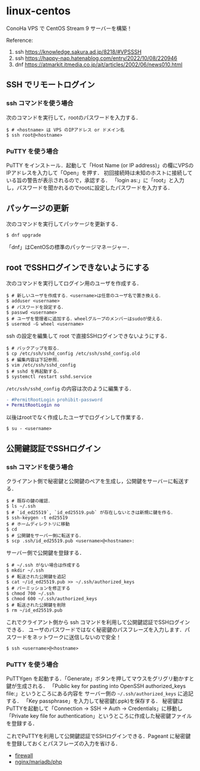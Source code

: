 # linux-centos

  ConoHa VPS で CentOS Stream 9 サーバーを構築！

Reference:
1. ssh  https://knowledge.sakura.ad.jp/8218/#VPSSSH
2. ssh  https://happy-nap.hatenablog.com/entry/2022/10/08/220946
3. dnf  https://atmarkit.itmedia.co.jp/ait/articles/2002/06/news010.html 

## SSH でリモートログイン

### ssh コマンドを使う場合

  次のコマンドを実行して，rootのパスワードを入力する．
```
$ # <hostname> は VPS のIPアドレス or ドメイン名
$ ssh root@<hostname>
```

### PuTTY を使う場合

  PuTTY をインストール．起動して「Host Name (or IP address)」の欄にVPSのIPアドレスを入力して「Open」を押す．
  初回接続時は未知のホストに接続している旨の警告が表示されるので，承認する．
  「login as:」に「root」と入力し，パスワードを聞かれるのでrootに設定したパスワードを入力する．

## パッケージの更新

  次のコマンドを実行してパッケージを更新する．
```
$ dnf upgrade
```

  「dnf」はCentOSの標準のパッケージマネージャー．

## root でSSHログインできないようにする

  次のコマンドを実行してログイン用のユーザを作成する．
```
$ # 新しいユーザを作成する．<username>は任意のユーザ名で置き換える．
$ adduser <username>
$ # パスワードを設定する．
$ passwd <username>
$ # ユーザを管理者に追加する．wheelグループのメンバーはsudoが使える．
$ usermod -G wheel <username>
```

  ssh の設定を編集して root で直接SSHログインできないようにする．
```
$ # バックアップを取る．
$ cp /etc/ssh/sshd_config /etc/ssh/sshd_config.old
$ # 編集内容は下記参照．
$ vim /etc/ssh/sshd_config
$ # sshd を再起動する．
$ systemctl restart sshd.service
```

  `/etc/ssh/sshd_config` の内容は次のように編集する．
```diff
- #PermitRootLogin prohibit-password
+ PermitRootLogin no
```

  以後はrootでなく作成したユーザでログインして作業する．
```
$ su - <username>
```

## 公開鍵認証でSSHログイン

### ssh コマンドを使う場合

  クライアント側で秘密鍵と公開鍵のペアを生成し，公開鍵をサーバーに転送する．
```
$ # 既存の鍵の確認．
$ ls ~/.ssh
$ # `id_ed25519`, `id_ed25519.pub` が存在しないときは新規に鍵を作る．
$ ssh-keygen -t ed25519
$ # ホームディレクトリに移動
$ cd
$ # 公開鍵をサーバー側に転送する．
$ scp .ssh/id_ed25519.pub <username>@<hostname>:
```

  サーバー側で公開鍵を登録する．
```
$ # ~/.ssh がない場合は作成する
$ mkdir ~/.ssh
$ # 転送された公開鍵を追記
$ cat ~/id_ed25519.pub >> ~/.ssh/authorized_keys
$ # パーミッションを修正する
$ chmod 700 ~/.ssh
$ chmod 600 ~/.ssh/authorized_keys
$ # 転送された公開鍵を削除
$ rm ~/id_ed25519.pub
```

  これでクライアント側から ssh コマンドを利用して公開鍵認証でSSHログインできる．
  ユーザのパスワードではなく秘密鍵のパスフレーズを入力します．パスワードをネットワークに送信しないので安全！
```
$ ssh <username>@<hostname>
```

### PuTTY を使う場合

  PuTTYgen を起動する．「Generate」ボタンを押してマウスをグリグリ動かすと鍵が生成される．
  「Public key for pasting into OpenSSH authorized_keys file:」というところにある内容を
  サーバー側の `~/.ssh/authorized_keys` に追記する．
  「Key passphrase」を入力して秘密鍵(.ppk)を保存する．
  秘密鍵はPuTTYを起動して「Connection → SSH → Auth → Credentials」に移動し
  「Private key file for authentication」というところに作成した秘密鍵ファイルを登録する．

  これでPuTTYを利用して公開鍵認証でSSHログインできる．Pageant に秘密鍵を登録しておくとパスフレーズの入力を省ける．

- [firewall](firewall.md)
- [nginx/mariadb/php](nginx-mariadb-php.md)
  
